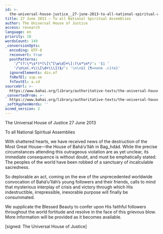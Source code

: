 ```yaml
---
id: >-
  the-universal-house-justice__27-june-2013-to-all-national-spiritual-assemblies__3288997499__en
title: 27 June 2013 – To all National Spiritual Assemblies
author: The Universal House of Justice
access: research
language: en
priority: 10
wordsCount: 149
_conversionOpts:
  encoding: UTF-8
  reconvert: true
  postPatterns:
    '/^(?:\*\s*)*(\[\^[\w\d]+\]:)\s*\n*/': '$1 '
    '/\n\n(.+\\\[\d+\\\])$/': '\n\n$1 {¶=none .cite}'
  ignoreElements: div.of
  fnRefEl: sup.ve
  fnTextEl: a.sd
sourceUrl: >-
  https://www.bahai.org/library/authoritative-texts/the-universal-house-of-justice/messages/20130627_001/20130627_001.xhtml
_convertedFrom: >-
  https://www.bahai.org/library/authoritative-texts/the-universal-house-of-justice/messages/20130627_001/20130627_001.xhtml
_softHyphenWords: ''
ocnmd_version: 2
---
```

The Universal House of Justice
27 June 2013

To all National Spiritual Assemblies

With shattered hearts, we have received news of the destruction of the Most Great House—the House of Bahá’u’lláh in Bag_hdád. While the precise circumstances attending this outrageous violation are as yet unclear, its immediate consequence is without doubt, and must be emphatically stated: The peoples of the world have been robbed of a sanctuary of incalculable sacredness.

So deplorable an act, coming on the eve of the unprecedented worldwide convocation of Bahá’u’lláh’s young followers and their friends, calls to mind that mysterious interplay of crisis and victory through which His indestructible, irrepressible, inexorable purpose will finally be consummated.

We supplicate the Blessed Beauty to confer upon His faithful followers throughout the world fortitude and resolve in the face of this grievous blow. More information will be provided as it becomes available.

\[signed: The Universal House of Justice\]

